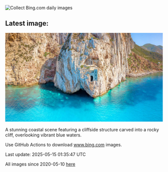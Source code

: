 ![Collect Bing.com daily images](https://github.com/counter2015/bing-daily-images/workflows/Collect%20Bing.com%20daily%20images/badge.svg)
## Latest image:
![](images/SardiniaFlavia.jpg)

A stunning coastal scene featuring a cliffside structure carved into a rocky cliff, overlooking vibrant blue waters.

Use GitHub Actions to download www.bing.com images.

Last update: 2025-05-15 01:35:47 UTC

All images since 2020-05-10 [here](https://github.com/counter2015/bing-daily-images/tree/master/images)
